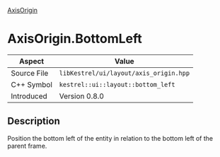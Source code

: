 [AxisOrigin](index)
# AxisOrigin.BottomLeft
| Aspect | Value |
| --- | --- |
| Source File | `libKestrel/ui/layout/axis_origin.hpp` |
| C++ Symbol | `kestrel::ui::layout::bottom_left` |
| Introduced | Version 0.8.0 |
## Description
Position the bottom left of the entity in relation to the bottom left of the parent frame.
